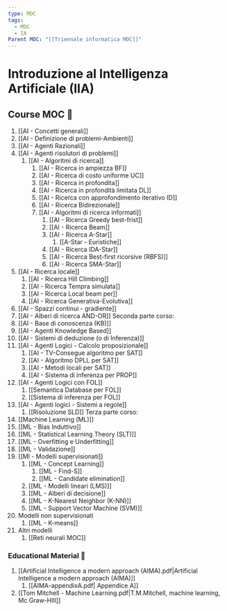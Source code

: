 ```yaml
---
type: MOC
tags:
  - MOC
  - IA
Parent MOC: "[[Triennale informatica MOC]]"
---
```


# Introduzione al Intelligenza Artificiale (IIA)

## Course MOC  📒
1. [[AI - Concetti generali]]
2. [[AI - Definizione di problemi-Ambienti]]
3. [[AI - Agenti Razionali]]
4. [[AI - Agenti risolutori di problemi]]
	1. [[AI - Algoritmi di ricerca]]
		1. [[AI - Ricerca in ampiezza BF]]
		2. [[AI - Ricerca di costo uniforme UC]]
		3. [[AI - Ricerca in profondita]] 
		4. [[AI - Ricerca in profondità limitata DL]] 
		5. [[AI - Ricerca con approfondimento iterativo ID]] 
		6. [[AI - Ricerca Bidirezionale]]
		7. [[AI - Algoritmi di ricerca informati]]
			1. [[AI - Ricerca Greedy best-frist]]
			2. [[AI - Ricerca Beam]]
			3. [[AI - Ricerca A-Star]]
				1. [[A-Star - Euristiche]]
			4. [[AI - Ricerca IDA-Star]]
			5. [[AI - Ricerca Best-first ricorsive (RBFS)]]
			6. [[AI - Ricerca SMA-Star]]
5. [[AI - Ricerca locale]]
	1. [[AI - Ricerca Hill Climbing]]
	2. [[AI - Ricerca Tempra simulata]]
	3. [[AI - Ricerca Local beam per]]
	4. [[AI - Ricerca Generativa-Evolutiva]]
6. [[AI - Spazzi continui - gradiente]]
7. [[AI - Alberi di ricerca AND-OR]]
Seconda parte corso:
1. [[AI - Base di conoscenza (KB)]]
2. [[AI - Agenti Knowledge Based]]
3. [[AI - Sistemi di deduzione (o di Inferenza)]]
4. [[AI - Agenti Logici - Calcolo proposizionale]]
	1. [[AI - TV-Consegue algoritmo per SAT]]
	2. [[AI - Algoritmo DPLL per SAT]]
	3. [[AI - Metodi locali per SAT]]
	4. [[AI - Sistema di inferenza per PROP]]
5. [[AI - Agenti Logici con FOL]]
	1. [[Semantica Database per FOL]]
	2. [[Sistema di inferenza per FOL]]
6. [[AI - Agenti logici - Sistemi a regole]]
	1. [[Risoluzione SLD]]
Terza parte corso:
1. [[Machine Learning (ML)]]
2. [[ML - Bias Induttivo]]
3. [[ML - Statistical Learning Theory (SLT)]]
4. [[ML - Overfitting e Underfitting]]
5. [[ML - Validazione]]
6. [[Ml - Modelli supervisionati]]
	1. [[ML - Concept Learning]]
		1. [[ML - Find-S]]
		2. [[ML - Candidate elimination]]
	2. [[ML - Modelli lineari (LMS)]]
	3. [[ML - Alberi di decisione]]
	4. [[ML - K-Nearest Neighbor (K-NN)]]
	5. [[ML - Support Vector Machine (SVM)]]
7. Modelli non supervisionati 
	1. [[ML - K-means]]
8. Altri modelli
	1. [[Reti neurali MOC]]


### Educational Material 🧱
1. [[Artificial Intelligence a modern approach (AIMA).pdf|Artificial Intelligence a modern approach (AIMA)]]
	1. [[AIMA-appendixA.pdf| Appendice A]]
2. [[Tom Mitchell - Machine Learning.pdf|T.M.Mitchell, machine learning, Mc Graw-HIll]]